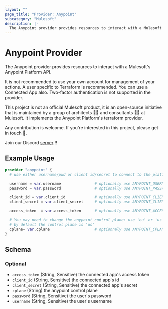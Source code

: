 ```yaml
---
layout: ""
page_title: "Provider: Anypoint"
subcategory: "Mulesoft"
description: |-
  The Anypoint provider provides resources to interact with a Mulesoft's Anypoint Platform API.
---
```


# Anypoint Provider

The Anypoint provider provides resources to interact with a Mulesoft's Anypoint Platform API.

It is not recommended to use your own account for management of your actions. A user specific to
Terraform is recommended. You can use a Connected App also. Two-factor authentication is not supported in the provider.

This project is not an official Mulesoft product, it is an open-source initiative that is maintained by a group of architects 👨‍⚕️ and consultants 🧑‍🔧 at Mulesoft. It implements the Anypoint Platform's terraform provider.

Any contribution is welcome. If you're interested in this project, please get in touch 📧.

Join our Discord [server](https://discord.gg/YrFr5CRW) !!

## Example Usage

```terraform
provider "anypoint" {
  # use either username/pwd or client id/secret to connect to the platform

  username = var.username               # optionally use ANYPOINT_USERNAME env var
  password = var.password               # optionally use ANYPOINT_PASSWORD env var

  client_id = var.client_id             # optionally use ANYPOINT_CLIENT_ID env var
  client_secret = var.client_secret     # optionally use ANYPOINT_CLIENT_SECRET env var

  access_token  = var.access_token      # optionally use ANYPOINT_ACCESS_TOKEN env var

  # You may need to change the anypoint control plane: use 'eu' or 'us'
  # by default the control plane is 'us'
  cplane= var.cplane                    # optionnaly use ANYPOINT_CPLANE env var
}
```

<!-- schema generated by tfplugindocs -->
## Schema

### Optional

- `access_token` (String, Sensitive) the connected app's access token
- `client_id` (String, Sensitive) the connected app's id
- `client_secret` (String, Sensitive) the connected app's secret
- `cplane` (String) the anypoint control plane
- `password` (String, Sensitive) the user's password
- `username` (String, Sensitive) the user's username